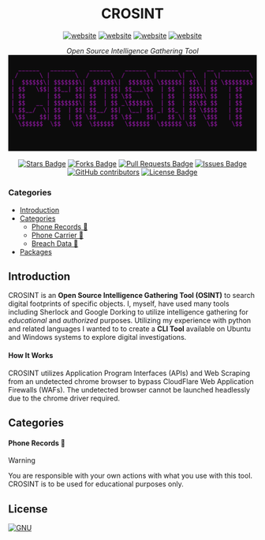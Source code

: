 <h1 align="center">CROSINT</h1>
<div class="heading" align="center">
  <div class="links">
    <a href="https://linkedin.com/in/colin-rob"><img src="https://img.shields.io/badge/LinkedIn-blue?logo=linkedin" alt="website"/></a>
    <a href="https://github.com/crobinson-dev"><img src="https://img.shields.io/badge/Github-white?logo=github&logoColor=000000" alt="website"></a>
    <a href="https://crobinson.dev"><img src="https://img.shields.io/badge/Website-black?logo=framer&logoColor=ffffff" alt="website"></a>
    <a href="https://ko-fi.com/crobinson_dev"><img src="https://img.shields.io/badge/KoFi-red?logo=kofi&logoColor=ffffff" alt="website"></a>
  </div>
  
  <i>Open Source Intelligence Gathering Tool</i>
  <img alt="osint" src="assets/crosint.png"> </img>

  <a href="https://github.com/crobinson-dev/CROSINT/stargazers"><img src="https://img.shields.io/github/stars/crobinson-dev/CROSINT" alt="Stars Badge"/></a>
  <a href="https://github.com/crobinson-dev/CROSINT/network/members"><img src="https://img.shields.io/github/forks/crobinson-dev/CROSINT" alt="Forks Badge"/></a>
  <a href="https://github.com/crobinson-dev/CROSINT/pulls"><img src="https://img.shields.io/github/issues-pr/crobinson-dev/CROSINT" alt="Pull Requests Badge"/></a>
  <a href="https://github.com/crobinson-dev/CROSINT/issues"><img src="https://img.shields.io/github/issues/crobinson-dev/CROSINT" alt="Issues Badge"/></a>
  <a href="https://github.com/crobinson-dev/CROSINT/graphs/contributors"><img alt="GitHub contributors" src="https://img.shields.io/github/contributors/crobinson-dev/CROSINT?color=ff27ff"></a>
  <a href="https://github.com/crobinson-dev/CROSINT/blob/master/LICENSE"><img src="https://img.shields.io/github/license/crobinson-dev/CROSINT?color=ff27ff" alt="License Badge"/></a>

</div>

### Categories
  - [Introduction](#introduction)
  - [Categories](#categories)
    - [Phone Records 📕](#phone-records-)
    - [Phone Carrier 📲](#phone-carrier-)
    - [Breach Data 🤖](#breach-data-)
  - [Packages](#packages)

## Introduction
CROSINT is an **Open Source Intelligence Gathering Tool (OSINT)** to search digital footprints of specific objects. I, myself,
have used many tools including Sherlock and Google Dorking to utilize intelligence gathering for *educational* and *authorized*
purposes. Utilizing my experience with python and related languages I wanted to to create a **CLI Tool** available on Ubuntu and Windows systems to explore digital investigations.

#### How It Works
CROSINT utilizes Application Program Interfaces (APIs) and Web Scraping from an undetected chrome browser to bypass CloudFlare Web Application Firewalls (WAFs). The undetected browser cannot be launched headlessly due to the chrome driver required.

## Categories

#### Phone Records 📕


> [!WARNING]
> You are responsible with your own actions with what you use with this tool. CROSINT is to be used for educational purposes only.

## License

[![GNU](https://licensebuttons.net/l/GPL/2.0/88x62.png)](https://www.gnu.org/licenses/old-licenses/gpl-2.0.en.html#SEC1)
